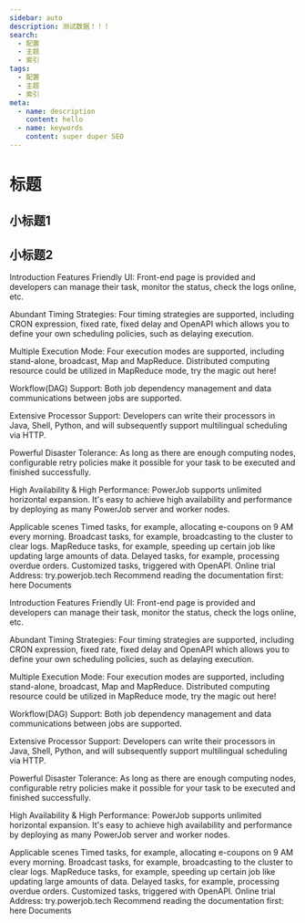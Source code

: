 ```yaml
---
sidebar: auto
description: 测试数据！！！
search:
  - 配置
  - 主题
  - 索引
tags:
  - 配置
  - 主题
  - 索引
meta:
  - name: description
    content: hello
  - name: keywords
    content: super duper SEO
---
```


# 标题 <Badge text="beta" type="warning"/>

## 小标题1


## 小标题2

Introduction
Features
Friendly UI: Front-end page is provided and developers can manage their task, monitor the status, check the logs online, etc.

Abundant Timing Strategies: Four timing strategies are supported, including CRON expression, fixed rate, fixed delay and OpenAPI which allows you to define your own scheduling policies, such as delaying execution.

Multiple Execution Mode: Four execution modes are supported, including stand-alone, broadcast, Map and MapReduce. Distributed computing resource could be utilized in MapReduce mode, try the magic out here!

Workflow(DAG) Support: Both job dependency management and data communications between jobs are supported.

Extensive Processor Support: Developers can write their processors in Java, Shell, Python, and will subsequently support multilingual scheduling via HTTP.

Powerful Disaster Tolerance: As long as there are enough computing nodes, configurable retry policies make it possible for your task to be executed and finished successfully.

High Availability & High Performance: PowerJob supports unlimited horizontal expansion. It's easy to achieve high availability and performance by deploying as many PowerJob server and worker nodes.

Applicable scenes
Timed tasks, for example, allocating e-coupons on 9 AM every morning.
Broadcast tasks, for example, broadcasting to the cluster to clear logs.
MapReduce tasks, for example, speeding up certain job like updating large amounts of data.
Delayed tasks, for example, processing overdue orders.
Customized tasks, triggered with OpenAPI.
Online trial
Address: try.powerjob.tech
Recommend reading the documentation first: here
Documents


Introduction
Features
Friendly UI: Front-end page is provided and developers can manage their task, monitor the status, check the logs online, etc.

Abundant Timing Strategies: Four timing strategies are supported, including CRON expression, fixed rate, fixed delay and OpenAPI which allows you to define your own scheduling policies, such as delaying execution.

Multiple Execution Mode: Four execution modes are supported, including stand-alone, broadcast, Map and MapReduce. Distributed computing resource could be utilized in MapReduce mode, try the magic out here!

Workflow(DAG) Support: Both job dependency management and data communications between jobs are supported.

Extensive Processor Support: Developers can write their processors in Java, Shell, Python, and will subsequently support multilingual scheduling via HTTP.

Powerful Disaster Tolerance: As long as there are enough computing nodes, configurable retry policies make it possible for your task to be executed and finished successfully.

High Availability & High Performance: PowerJob supports unlimited horizontal expansion. It's easy to achieve high availability and performance by deploying as many PowerJob server and worker nodes.

Applicable scenes
Timed tasks, for example, allocating e-coupons on 9 AM every morning.
Broadcast tasks, for example, broadcasting to the cluster to clear logs.
MapReduce tasks, for example, speeding up certain job like updating large amounts of data.
Delayed tasks, for example, processing overdue orders.
Customized tasks, triggered with OpenAPI.
Online trial
Address: try.powerjob.tech
Recommend reading the documentation first: here
Documents
